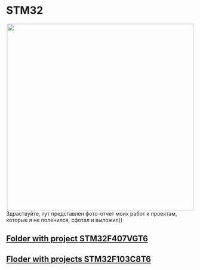 # STM32
<div id="header" align="center">
  <img src="https://media.giphy.com/media/v1.Y2lkPTc5MGI3NjExaHpudjN4YXhwaW8zamJ1ZzlkMmQ3ejBhc2p4NnZldDZqZnV4Y3NpOCZlcD12MV9pbnRlcm5hbF9naWZfYnlfaWQmY3Q9cw/M9gbBd9nbDrOTu1Mqx/giphy.gif" width="500"/>
</div>
Здраствуйте, тут представлен фото-отчет моих работ к проектам, которые я не поленился, сфотал и выложил))

## [Folder with project STM32F407VGT6](/STM32F407VGT6/)

## [Floder with projects STM32F103C8T6](/STM32F103C8T/README.md)